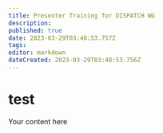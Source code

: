 ```yaml
---
title: Presenter Training for DISPATCH WG
description: 
published: true
date: 2023-03-29T03:48:53.757Z
tags: 
editor: markdown
dateCreated: 2023-03-29T03:48:53.756Z
---
```


# test
Your content here